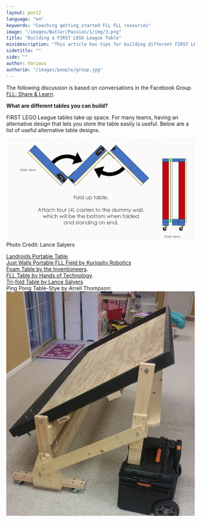 ```yaml
---
layout: post2
language: "en"
keywords: "Coaching getting_started FLL FLL resources"
image: "/images/Butler/Passion/1/img/3.png"
title: "Building a FIRST LEGO League Table"
minidescription: "This article has tips for building different FIRST LEGO League Tables."
sidetitle: ""
side: ""
author: Various
authorim: "/images/people/group.jpg"
---
```


The following discussion is based on conversations in the  Facebook Group <a href="https://www.facebook.com/groups/FLLShareandLearn/">FLL: Share & Learn</a>.

**What are different tables you can build?**

FIRST LEGO League tables take up space. For many teams, having an alternative design that lets you store the table easily is useful. Below are a list of useful alternative table designs.

<img src="/images/coachcorner/FLLTable.png" style="max-width: 100%" />
Photo Credit: Lance Salyers

<a href= "https://www.livingstonrobotics.org/2015/07/19/landroids-fll-table/">Landroids Portable Table</a> <br>
<a href="https://youtu.be/5JG7tOT1DQU">Just Walls Portable FLL Field by Kuriosity Robotics <br>
<a href="http://nmfll.org/images/STOW-or-GO_Updated_Building_Instructions.pdf?fref=gc&dti=369520923432634">Foam Table by the Inventioneers</a>. <br>
 <a href="https://l.facebook.com/l.php?u=https%3A%2F%2Fwww.first-lego-league.org%2Fen%2Fgeneral%2Fparticipation.html%3Ffile%3Dfiles%252Finhalt%252Ffll_en%252Fgeneral%252Fparticipation%252FFLL_2016_2017_Competition_Table_Building_Instruction_Folding_Table.pdf%26fref%3Dgc%26dti%3D369520923432634&h=ATOUz7oHo9UqUhGSh-Z71_56HmMyDqarFNok3r2e5nv22n3Hpg85osUNWR5kv90N0f0-9MNhZ9nwHWzQ2BRcn3cy1_-w9Z6-R9ebXNC_6kF_lgvivAGSsRp_m-SWDb2cgdC8m0RiauN81lY">FLL Table by Hands of Technology</a>. <br>
<a href="https://drive.google.com/file/d/0B-nO61RMEYhJUjlJX0QzMEc2NFU/view?fref=gc&dti=369520923432634">Tri-fold Table by Lance Salyers</a> <br>
Ping Pong Table-Stye by Arrell Thompson:
<img src="/images/coachcorner/PingPongStyle.jpg" style="max-width: 100%" />
